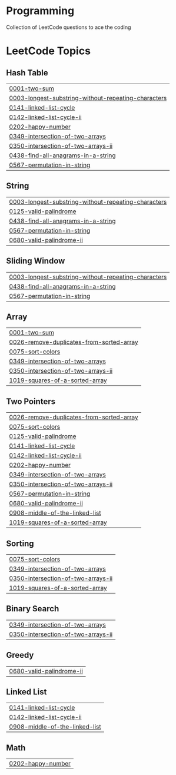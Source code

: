 # Programming
Collection of LeetCode questions to ace the coding

<!---LeetCode Topics Start-->
# LeetCode Topics
## Hash Table
|  |
| ------- |
| [0001-two-sum](https://github.com/bhargaw1997/Programming/tree/master/0001-two-sum) |
| [0003-longest-substring-without-repeating-characters](https://github.com/bhargaw1997/Programming/tree/master/0003-longest-substring-without-repeating-characters) |
| [0141-linked-list-cycle](https://github.com/bhargaw1997/Programming/tree/master/0141-linked-list-cycle) |
| [0142-linked-list-cycle-ii](https://github.com/bhargaw1997/Programming/tree/master/0142-linked-list-cycle-ii) |
| [0202-happy-number](https://github.com/bhargaw1997/Programming/tree/master/0202-happy-number) |
| [0349-intersection-of-two-arrays](https://github.com/bhargaw1997/Programming/tree/master/0349-intersection-of-two-arrays) |
| [0350-intersection-of-two-arrays-ii](https://github.com/bhargaw1997/Programming/tree/master/0350-intersection-of-two-arrays-ii) |
| [0438-find-all-anagrams-in-a-string](https://github.com/bhargaw1997/Programming/tree/master/0438-find-all-anagrams-in-a-string) |
| [0567-permutation-in-string](https://github.com/bhargaw1997/Programming/tree/master/0567-permutation-in-string) |
## String
|  |
| ------- |
| [0003-longest-substring-without-repeating-characters](https://github.com/bhargaw1997/Programming/tree/master/0003-longest-substring-without-repeating-characters) |
| [0125-valid-palindrome](https://github.com/bhargaw1997/Programming/tree/master/0125-valid-palindrome) |
| [0438-find-all-anagrams-in-a-string](https://github.com/bhargaw1997/Programming/tree/master/0438-find-all-anagrams-in-a-string) |
| [0567-permutation-in-string](https://github.com/bhargaw1997/Programming/tree/master/0567-permutation-in-string) |
| [0680-valid-palindrome-ii](https://github.com/bhargaw1997/Programming/tree/master/0680-valid-palindrome-ii) |
## Sliding Window
|  |
| ------- |
| [0003-longest-substring-without-repeating-characters](https://github.com/bhargaw1997/Programming/tree/master/0003-longest-substring-without-repeating-characters) |
| [0438-find-all-anagrams-in-a-string](https://github.com/bhargaw1997/Programming/tree/master/0438-find-all-anagrams-in-a-string) |
| [0567-permutation-in-string](https://github.com/bhargaw1997/Programming/tree/master/0567-permutation-in-string) |
## Array
|  |
| ------- |
| [0001-two-sum](https://github.com/bhargaw1997/Programming/tree/master/0001-two-sum) |
| [0026-remove-duplicates-from-sorted-array](https://github.com/bhargaw1997/Programming/tree/master/0026-remove-duplicates-from-sorted-array) |
| [0075-sort-colors](https://github.com/bhargaw1997/Programming/tree/master/0075-sort-colors) |
| [0349-intersection-of-two-arrays](https://github.com/bhargaw1997/Programming/tree/master/0349-intersection-of-two-arrays) |
| [0350-intersection-of-two-arrays-ii](https://github.com/bhargaw1997/Programming/tree/master/0350-intersection-of-two-arrays-ii) |
| [1019-squares-of-a-sorted-array](https://github.com/bhargaw1997/Programming/tree/master/1019-squares-of-a-sorted-array) |
## Two Pointers
|  |
| ------- |
| [0026-remove-duplicates-from-sorted-array](https://github.com/bhargaw1997/Programming/tree/master/0026-remove-duplicates-from-sorted-array) |
| [0075-sort-colors](https://github.com/bhargaw1997/Programming/tree/master/0075-sort-colors) |
| [0125-valid-palindrome](https://github.com/bhargaw1997/Programming/tree/master/0125-valid-palindrome) |
| [0141-linked-list-cycle](https://github.com/bhargaw1997/Programming/tree/master/0141-linked-list-cycle) |
| [0142-linked-list-cycle-ii](https://github.com/bhargaw1997/Programming/tree/master/0142-linked-list-cycle-ii) |
| [0202-happy-number](https://github.com/bhargaw1997/Programming/tree/master/0202-happy-number) |
| [0349-intersection-of-two-arrays](https://github.com/bhargaw1997/Programming/tree/master/0349-intersection-of-two-arrays) |
| [0350-intersection-of-two-arrays-ii](https://github.com/bhargaw1997/Programming/tree/master/0350-intersection-of-two-arrays-ii) |
| [0567-permutation-in-string](https://github.com/bhargaw1997/Programming/tree/master/0567-permutation-in-string) |
| [0680-valid-palindrome-ii](https://github.com/bhargaw1997/Programming/tree/master/0680-valid-palindrome-ii) |
| [0908-middle-of-the-linked-list](https://github.com/bhargaw1997/Programming/tree/master/0908-middle-of-the-linked-list) |
| [1019-squares-of-a-sorted-array](https://github.com/bhargaw1997/Programming/tree/master/1019-squares-of-a-sorted-array) |
## Sorting
|  |
| ------- |
| [0075-sort-colors](https://github.com/bhargaw1997/Programming/tree/master/0075-sort-colors) |
| [0349-intersection-of-two-arrays](https://github.com/bhargaw1997/Programming/tree/master/0349-intersection-of-two-arrays) |
| [0350-intersection-of-two-arrays-ii](https://github.com/bhargaw1997/Programming/tree/master/0350-intersection-of-two-arrays-ii) |
| [1019-squares-of-a-sorted-array](https://github.com/bhargaw1997/Programming/tree/master/1019-squares-of-a-sorted-array) |
## Binary Search
|  |
| ------- |
| [0349-intersection-of-two-arrays](https://github.com/bhargaw1997/Programming/tree/master/0349-intersection-of-two-arrays) |
| [0350-intersection-of-two-arrays-ii](https://github.com/bhargaw1997/Programming/tree/master/0350-intersection-of-two-arrays-ii) |
## Greedy
|  |
| ------- |
| [0680-valid-palindrome-ii](https://github.com/bhargaw1997/Programming/tree/master/0680-valid-palindrome-ii) |
## Linked List
|  |
| ------- |
| [0141-linked-list-cycle](https://github.com/bhargaw1997/Programming/tree/master/0141-linked-list-cycle) |
| [0142-linked-list-cycle-ii](https://github.com/bhargaw1997/Programming/tree/master/0142-linked-list-cycle-ii) |
| [0908-middle-of-the-linked-list](https://github.com/bhargaw1997/Programming/tree/master/0908-middle-of-the-linked-list) |
## Math
|  |
| ------- |
| [0202-happy-number](https://github.com/bhargaw1997/Programming/tree/master/0202-happy-number) |
<!---LeetCode Topics End-->